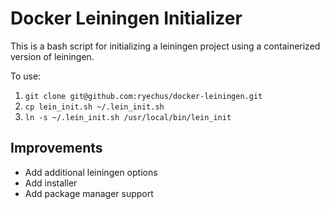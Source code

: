 # Docker Leiningen Initializer

This is a bash script for initializing a leiningen project using a containerized version of leiningen.

To use:
1. `git clone git@github.com:ryechus/docker-leiningen.git`
1. `cp lein_init.sh ~/.lein_init.sh`
1. `ln -s ~/.lein_init.sh /usr/local/bin/lein_init`

## Improvements

* Add additional leiningen options
* Add installer
* Add package manager support

